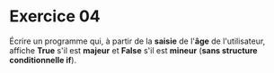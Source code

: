 # Exercice 04

Écrire un programme qui, à partir de la **saisie** de l'**âge** de l'utilisateur, affiche **True** s'il est **majeur** et **False** s'il est **mineur** (**sans structure conditionnelle if**).